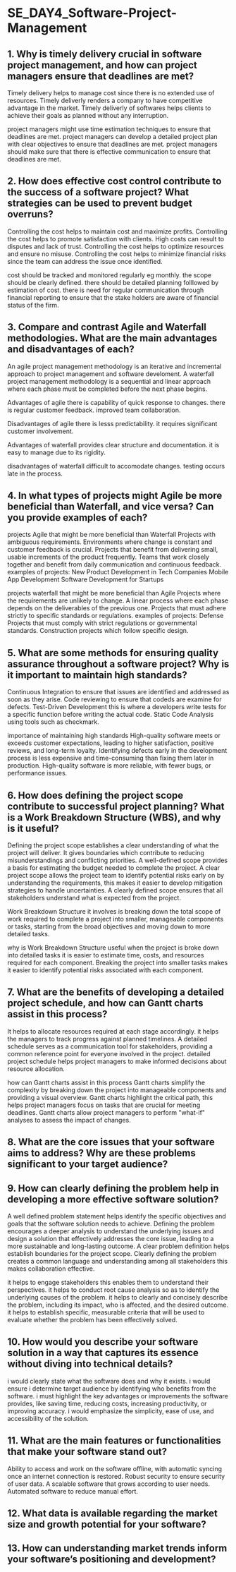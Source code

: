 # SE_DAY4_Software-Project-Management
## 1. Why is timely delivery crucial in software project management, and how can project managers ensure that deadlines are met?
Timely delivery helps to manage cost since there is no extended use of resources.
Timely deliverly renders a company to have competitive advantage in the market.
Timely deliverly of softwares helps clients to achieve their goals as planned without any interruption.

project managers might use time estimation techniques to ensure that deadlines are met.
project managers can develop a detailed project plan with clear objectives to ensure that deadlines are met.
project managers should make sure that there is effective communication to ensure that deadlines are met.
## 2. How does effective cost control contribute to the success of a software project? What strategies can be used to prevent budget overruns?
Controlling the cost helps to maintain cost and maximize profits.
Controlling the cost helps to promote satisfaction with clients. High costs can result to disputes and lack of trust.
Controlling the cost helps to optimize resources and ensure no misuse.
Controlling the cost helps to minimize financial risks since the team can address the issue once identified.

cost should be tracked and monitored regularly eg monthly.
the scope should be clearly defined.
there should be detailed planning folllowed by estimation of cost.
there is need for regular communication through financial reporting to ensure that the stake holders are aware of financial status of the firm.
## 3. Compare and contrast Agile and Waterfall methodologies. What are the main advantages and disadvantages of each?
An agile project management methodology is an iterative and incremental approach to project management and software develoment.
A waterfall project management methodology is a sequential and linear approach where each phase must be completed before the next phase begins.

Advantages of agile
there is capability of quick response to changes.
there is regular customer feedback.
improved team collaboration.

Disadvantages of agile
there is  lesss predictability.
it requires significant customer involvement.

Advantages of waterfall
 provides clear structure and documentation.
 it is easy to manage due to its rigidity.
 
disadvantages of waterfall
difficult to accomodate changes.
testing occurs late in the process.
 
## 4. In what types of projects might Agile be more beneficial than Waterfall, and vice versa? Can you provide examples of each?
projects Agile that  might be more beneficial than Waterfall
 Projects with ambiguous requirements.
Environments where change is constant and customer feedback is crucial.
Projects that benefit from delivering small, usable increments of the product frequently.
Teams that work closely together and benefit from daily communication and continuous feedback.
examples of projects:
New Product Development in Tech Companies
Mobile App Development
Software Development for Startups

projects waterfall that might be more beneficial than Agile
Projects where the requirements are unlikely to change.
A linear process where each phase depends on the deliverables of the previous one.
Projects that must adhere strictly to specific standards or regulations.
examples of projects:
Defense Projects that must comply with strict regulations or governmental standards.
Construction projects which follow specific design.
## 5. What are some methods for ensuring quality assurance throughout a software project? Why is it important to maintain high standards?
Continuous Integration to ensure that issues are identified and addressed as soon as they arise.
Code reviewing to ensure that codeds are examine for defects.
Test-Driven Development this is where a developers write tests for a specific function before writing the actual code.
Static Code Analysis using tools such as checkmark.

importance of maintaining high standards
High-quality software meets or exceeds customer expectations, leading to higher satisfaction, positive reviews, and long-term loyalty.
Identifying defects early in the development process is less expensive and time-consuming than fixing them later in production.
High-quality software is more reliable, with fewer bugs, or performance issues.

## 6. How does defining the project scope contribute to successful project planning? What is a Work Breakdown Structure (WBS), and why is it useful?
Defining the project scope establishes a clear understanding of what the project will deliver. It gives boundaries which contribute to reducing misunderstandings and conflicting priorities.
A well-defined scope provides a basis for estimating the budget needed to complete the project.
A clear project scope allows the project team to identify potential risks early on by understanding the requirements, this makes it easier to develop mitigation strategies to handle uncertainties.
A clearly defined scope ensures that all stakeholders understand what is expected from the project.

 Work Breakdown Structure
 it involves is breaking down the total scope of work required to complete a project into smaller, manageable components or tasks, starting from the broad objectives and moving down to more detailed tasks.
 
 why is Work Breakdown Structure useful
 when the project is broke down into detailed tasks it is easier to estimate time, costs, and resources required for each component. 
 Breaking the project into smaller tasks makes it easier to identify potential risks associated with each component. 
 
 

## 7. What are the benefits of developing a detailed project schedule, and how can Gantt charts assist in this process?
It helps to allocate resources required at each stage accordingly.
it helps the managers to track progress against planned timelines.
A detailed schedule serves as a communication tool for stakeholders, providing a common reference point for everyone involved in the project. 
detailed project schedule helps project managers to make informed decisions about resource allocation.

how can Gantt charts assist in this process
Gantt charts simplify the complexity by breaking down the project into manageable components and providing a visual overview.
Gantt charts highlight the critical path, this helps project managers focus on tasks that are crucial for meeting deadlines.
Gantt charts allow project managers to perform "what-if" analyses to assess the impact of changes.
## 8. What are the core issues that your software aims to address? Why are these problems significant to your target audience?
## 9. How can clearly defining the problem help in developing a more effective software solution?
A well defined problem statement helps identify the specific objectives and goals that the software solution needs to achieve.
Defining the problem encourages a deeper analysis to understand the underlying issues and design a solution that effectively addresses the core issue, leading to a more sustainable and long-lasting outcome.
A clear problem definition helps establish boundaries for the project scope.
Clearly defining the problem creates a common language and understanding among all stakeholders this makes collaboration effective.

it helps to engage stakeholders this enables them to understand their perspectives.
it helps to conduct root cause analysis so as to identify the underlying causes of the problem.
it helps to clearly and concisely describe the problem, including its impact, who is affected, and the desired outcome.
it helps to establish specific, measurable criteria that will be used to evaluate whether the problem has been effectively solved.
## 10. How would you describe your software solution in a way that captures its essence without diving into technical details?
i would clearly state what the software does and why it exists.
i would ensure i determine target audience by identifying who benefits from the software.
i must highlight the key advantages or improvements the software provides, like saving time, reducing costs, increasing productivity, or improving accuracy.
i would emphasize the simplicity, ease of use, and accessibility of the solution.

## 11. What are the main features or functionalities that make your software stand out?
Ability to access and work on the software offline, with automatic syncing once an internet connection is restored.
Robust security to ensure security of user data.
A scalable software that grows according to user needs.
Automated software to reduce manual effort.

## 12. What data is available regarding the market size and growth potential for your software?

## 13. How can understanding market trends inform your software’s positioning and development?

